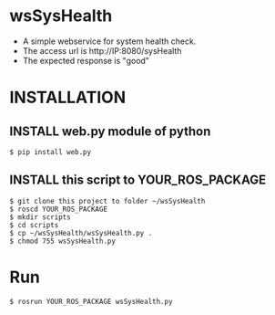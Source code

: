 # wsSysHealth

* A simple webservice for system health check.
* The access url is http://IP:8080/sysHealth
* The expected response is "good" 

# INSTALLATION

## INSTALL web.py module of python

    $ pip install web.py
    
## INSTALL this script to YOUR_ROS_PACKAGE

    $ git clone this project to folder ~/wsSysHealth
    $ roscd YOUR_ROS_PACKAGE
    $ mkdir scripts
    $ cd scripts
    $ cp ~/wsSysHealth/wsSysHealth.py .
    $ chmod 755 wsSysHealth.py
 

# Run

    $ rosrun YOUR_ROS_PACKAGE wsSysHealth.py

